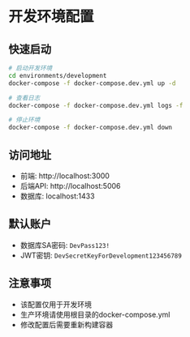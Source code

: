 # 开发环境配置

## 快速启动

```bash
# 启动开发环境
cd environments/development
docker-compose -f docker-compose.dev.yml up -d

# 查看日志
docker-compose -f docker-compose.dev.yml logs -f

# 停止环境
docker-compose -f docker-compose.dev.yml down
```

## 访问地址

- 前端: http://localhost:3000
- 后端API: http://localhost:5006
- 数据库: localhost:1433

## 默认账户

- 数据库SA密码: `DevPass123!`
- JWT密钥: `DevSecretKeyForDevelopment123456789`

## 注意事项

- 该配置仅用于开发环境
- 生产环境请使用根目录的docker-compose.yml
- 修改配置后需要重新构建容器